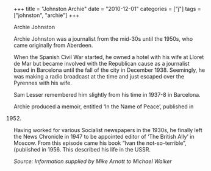 +++
title = "Johnston Archie"
date = "2010-12-01"
categories = ["j"]
tags = ["johnston", "archie"]
+++

Archie Johnston 

Archie Johnston was a journalist from the mid-30s until the 1950s, who came originally from Aberdeen.

When the Spanish Civil War started, he owned a hotel with his wife at Lloret de Mar but became involved with the Republican cause as a journalist based in Barcelona until the fall of the city in December 1938. Seemingly, he was making a radio broadcast at the time and just escaped over the Pyrennes with his wife. 

Sam Lesser remembered him slightly from his time in 1937-8 in Barcelona.

Archie produced a memoir, entitled ‘In the Name of Peace’, published in 

1952.

Having worked for various Socialist newspapers in the 1930s, he finally left the News Chronicle in 1947 to be appointed editor of ‘The British Ally’ in Moscow. From this episode came his book “Ivan the not-so-terrible”, (published in 1956. This described his life in the USSR.

_Source: Information supplied by Mike Arnott to Michael Walker_
